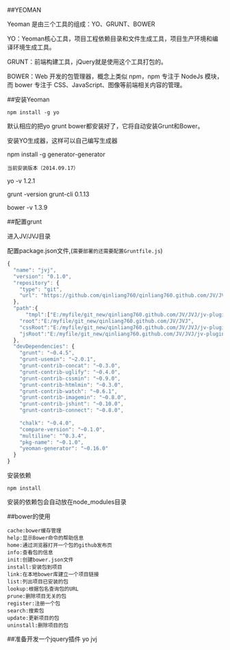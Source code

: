 ##YEOMAN

Yeoman 是由三个工具的组成：YO、GRUNT、BOWER

YO：Yeoman核心工具，项目工程依赖目录和文件生成工具，项目生产环境和编译环境生成工具。

GRUNT：前端构建工具，jQuery就是使用这个工具打包的。

BOWER：Web 开发的包管理器，概念上类似 npm，npm 专注于 NodeJs 模块，而 bower 专注于 CSS、JavaScript、图像等前端相关内容的管理。

##安装Yeoman

    npm install -g yo 

默认相应的把yo grunt bower都安装好了，它将自动安装Grunt和Bower。

安装YO生成器，这样可以自己编写生成器

npm install -g generator-generator

`当前安装版本（2014.09.17）`

yo -v 1.2.1

grunt -version grunt-cli 0.1.13

bower -v 1.3.9

##配置grunt

进入JV/JVJ目录

配置package.json文件,(`需要部署的还需要配置Gruntfile.js`)


```javascript
{
  "name": "jvj",
  "version": "0.1.0",
  "repository": {
    "type": "git",
    "url": "https://github.com/qinliang760/qinliang760.github.com/JV/JVJ.git"
  },  
  "path":{
      "tmpl":["E:/myfile/git_new/qinliang760.github.com/JV/JVJ/jv-plugins"],
    "root":"E:/myfile/git_new/qinliang760.github.com/JV/JVJ",
    "cssRoot":"E:/myfile/git_new/qinliang760.github.com/JV/JVJ/jv-plugins",
    "jsRoot":"E:/myfile/git_new/qinliang760.github.com/JV/JVJ/jv-plugins"
  },
  "devDependencies": {
    "grunt": "~0.4.5",
    "grunt-usemin": "~2.0.1",
    "grunt-contrib-concat": "~0.3.0",
    "grunt-contrib-uglify": "~0.4.0",
    "grunt-contrib-cssmin": "~0.9.0",
    "grunt-contrib-htmlmin": "~0.3.0",
    "grunt-contrib-watch": "~0.6.1",
    "grunt-contrib-imagemin": "~0.8.0",
    "grunt-contrib-jshint": "~0.10.0",
    "grunt-contrib-connect": "~0.8.0",
    
    "chalk": "~0.4.0",
    "compare-version": "~0.1.0",
    "multiline": "^0.3.4",
    "pkg-name": "~0.1.0",
    "yeoman-generator": "~0.16.0"    
  }
}
```
安装依赖

    npm install

安装的依赖包会自动放在node_modules目录


##bower的使用

    cache:bower缓存管理
    help:显示Bower命令的帮助信息
    home:通过浏览器打开一个包的github发布页
    info:查看包的信息
    init:创建bower.json文件
    install:安装包到项目
    link:在本地bower库建立一个项目链接
    list:列出项目已安装的包
    lookup:根据包名查询包的URL
    prune:删除项目无关的包
    register:注册一个包
    search:搜索包
    update:更新项目的包
    uninstall:删除项目的包

##准备开发一个jquery插件
    yo jvj



